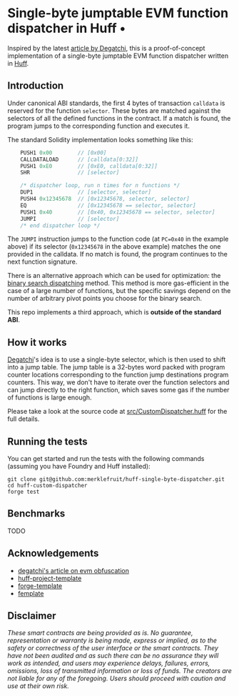 # Single-byte jumptable EVM function dispatcher in Huff •

Inspired by the latest [article by Degatchi](https://degatchi.com/articles/smart-contract-obfuscation#single-word-jumptable), this is a proof-of-concept implementation of a single-byte jumptable EVM function dispatcher written in [Huff](https://huff.sh/).

## Introduction

Under canonical ABI standards, the first 4 bytes of transaction `calldata` is reserved for the function `selector`. These bytes are matched against the selectors of all the defined functions in the contract. If a match is found, the program jumps to the corresponding function and executes it.

The standard Solidity implementation looks something like this:

```javascript
    PUSH1 0x00        // [0x00]
    CALLDATALOAD      // [calldata[0:32]]
    PUSH1 0xE0        // [0xE0, calldata[0:32]]
    SHR               // [selector]

    /* dispatcher loop, run n times for n functions */
    DUP1              // [selector, selector]
    PUSH4 0x12345678  // [0x12345678, selector, selector]
    EQ                // [0x12345678 == selector, selector]
    PUSH1 0x40        // [0x40, 0x12345678 == selector, selector]
    JUMPI             // [selector]
    /* end dispatcher loop */
```

The `JUMPI` instruction jumps to the function code (at `PC=0x40` in the example above) if its selector (`0x12345678` in the above example) matches the one provided in the calldata. If no match is found, the program continues to the next function signature.

There is an alternative approach which can be used for optimization: the [binary search dispatching](https://docs.huff.sh/tutorial/function-dispatching/#binary-search-dispatching) method. This method is more gas-efficient in the case of a large number of functions, but the specific savings depend on the number of arbitrary pivot points you choose for the binary search.

This repo implements a third approach, which is **outside of the standard ABI**.

## How it works

[Degatchi](https://degatchi.com/articles/smart-contract-obfuscation#single-word-jumptable)'s idea is to use a single-byte selector, which is then used to shift into a jump table. The jump table is a 32-bytes word packed with program counter locations corresponding to the function jump destinations program counters. This way, we don't have to iterate over the function selectors and can jump directly to the right function, which saves some gas if the number of functions is large enough.

Please take a look at the source code at [src/CustomDispatcher.huff](./src/CustomDispatcher.huff) for the full details.

## Running the tests

You can get started and run the tests with the following commands (assuming you have Foundry and Huff installed):

```shell
git clone git@github.com:merklefruit/huff-single-byte-dispatcher.git
cd huff-custom-dispatcher
forge test
```

## Benchmarks

TODO

## Acknowledgements

- [degatchi's article on evm obfuscation](https://degatchi.com/articles/smart-contract-obfuscation#single-word-jumptable)
- [huff-project-template](https://github.com/huff-language/huff-project-template)
- [forge-template](https://github.com/foundry-rs/forge-template)
- [femplate](https://github.com/abigger87/femplate)

## Disclaimer

_These smart contracts are being provided as is. No guarantee, representation or warranty is being made, express or implied, as to the safety or correctness of the user interface or the smart contracts. They have not been audited and as such there can be no assurance they will work as intended, and users may experience delays, failures, errors, omissions, loss of transmitted information or loss of funds. The creators are not liable for any of the foregoing. Users should proceed with caution and use at their own risk._
